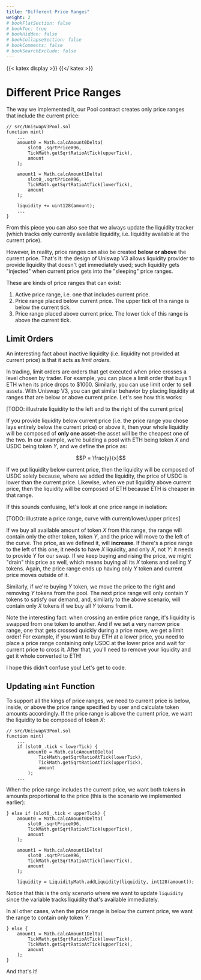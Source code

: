 ```yaml
---
title: "Different Price Ranges"
weight: 2
# bookFlatSection: false
# bookToc: true
# bookHidden: false
# bookCollapseSection: false
# bookComments: false
# bookSearchExclude: false
---
```


{{< katex display >}} {{</ katex >}}

# Different Price Ranges

The way we implemented it, our Pool contract creates only price ranges that include the current price:
```solidity
// src/UniswapV3Pool.sol
function mint(
    ...
    amount0 = Math.calcAmount0Delta(
        slot0_.sqrtPriceX96,
        TickMath.getSqrtRatioAtTick(upperTick),
        amount
    );

    amount1 = Math.calcAmount1Delta(
        slot0_.sqrtPriceX96,
        TickMath.getSqrtRatioAtTick(lowerTick),
        amount
    );

    liquidity += uint128(amount);
    ...
}
```

From this piece you can also see that we always update the liquidity tracker (which tracks only currently available
liquidity, i.e. liquidity available at the current price).

However, in reality, price ranges can also be created **below or above** the current price. That's it: the design of
Uniswap V3 allows liquidity provider to provide liquidity that doesn't get immediately used; such liquidity gets "injected"
when current price gets into the "sleeping" price ranges.

These are kinds of price ranges that can exist:
1. Active price range, i.e. one that includes current price.
1. Price range placed below current price. The upper tick of this range is below the current tick.
1. Price range placed above current price. The lower tick of this range is above the current tick.

## Limit Orders

An interesting fact about inactive liquidity (i.e. liquidity not provided at current price) is that it acts as *limit
orders*.

In trading, limit orders are orders that get executed when price crosses a level chosen by trader. For example, you can
place a limit order that buys 1 ETH when its price drops to $1000. Similarly, you can use limit order to sell assets.
With Uniswap V3, you can get similar behavior by placing liquidity at ranges that are below or above current price. Let's
see how this works:

[TODO: illustrate liquidity to the left and to the right of the current price]

If you provide liquidity below current price (i.e. the price range you chose lays entirely below the current price) or
above it, then your whole liquidity will be composed of **only one asset**–the asset will be the cheapest one of the two.
In our example, we're building a pool with ETH being token $X$ and USDC being token $Y$, and we define the price as:

$$P = \frac{y}{x}$$

If we put liquidity below current price, then the liquidity will be composed of USDC solely because, where we added the
liquidity, the price of USDC is lower than the current price. Likewise, when we put liquidity above current price, then
the liquidity will be composed of ETH because ETH is cheaper in that range.

If this sounds confusing, let's look at one price range in isolation:

[TODO: illustrate a price range, curve with current/lower/upper prices]

If we buy all available amount of token $X$ from this range, the range will contain only the other token, token $Y$, and
the price will move to the left of the curve. The price, as we defined it, will **increase**. If there's a price range
to the left of this one, it needs to have $X$ liquidity, and only $X$, not $Y$: it needs to provide $Y$ for our swap.
If we keep buying and rising the price, we might "drain" this price as well, which means buying all its $X$ tokens and
selling $Y$ tokens. Again, the price range ends up having only $Y$ token and current price moves outside of it.

Similarly, if we're buying $Y$ token, we move the price to the right and removing $Y$ tokens from the pool. The next
price range will only contain $Y$ tokens to satisfy our demand, and, similarly to the above scenario, will contain only
$X$ tokens if we buy all $Y$ tokens from it.

Note the interesting fact: when crossing an entire price range, it's liquidity is swapped from one token to another. And
if we set a very narrow price range, one that gets crossed quickly during a price move, we get a limit order! For example,
if you want to buy ETH at a lower price, you need to place a price range containing only USDC at the lower price and
wait for current price to cross it. After that, you'll need to remove your liquidity and get it whole converted to ETH!

I hope this didn't confuse you! Let's get to code.

## Updating `mint` Function

To support all the kings of price ranges, we need to current price is below, inside, or above the price range specified
by user and calculate token amounts accordingly. If the price range is above the current price, we want the liquidity
to be composed of token $X$:

```solidity
// src/UniswapV3Pool.sol
function mint(
    ...
    if (slot0_.tick < lowerTick) {
        amount0 = Math.calcAmount0Delta(
            TickMath.getSqrtRatioAtTick(lowerTick),
            TickMath.getSqrtRatioAtTick(upperTick),
            amount
        );
    ...
```

When the price range includes the current price, we want both tokens in amounts proportional to the price (this is the
scenario we implemented earlier):
```solidity
} else if (slot0_.tick < upperTick) {
    amount0 = Math.calcAmount0Delta(
        slot0_.sqrtPriceX96,
        TickMath.getSqrtRatioAtTick(upperTick),
        amount
    );

    amount1 = Math.calcAmount1Delta(
        slot0_.sqrtPriceX96,
        TickMath.getSqrtRatioAtTick(lowerTick),
        amount
    );

    liquidity = LiquidityMath.addLiquidity(liquidity, int128(amount));
```
Notice that this is the only scenario where we want to update `liquidity` since the variable tracks liquidity that's
available immediately.

In all other cases, when the price range is below the current price, we want the range to contain only token $Y$:
```solidity
} else {
    amount1 = Math.calcAmount1Delta(
        TickMath.getSqrtRatioAtTick(lowerTick),
        TickMath.getSqrtRatioAtTick(upperTick),
        amount
    );
}
```

And that's it!
